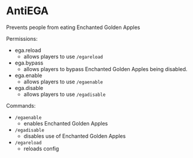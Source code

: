 # AntiEGA
Prevents people from eating Enchanted Golden Apples

Permissions:
* ega.reload
  * allows players to use `/egareload`
* ega.bypass
  * allows players to bypass Enchanted Golden Apples being disabled.
* ega.enable
  * allows players to use `/egaenable`
* ega.disable
  * allows players to use `/egadisable`

Commands:
* `/egaenable`
  * enables Enchanted Golden Apples
* `/egadisable`
  * disables use of Enchanted Golden Apples
* `/egareload`
  * reloads config
